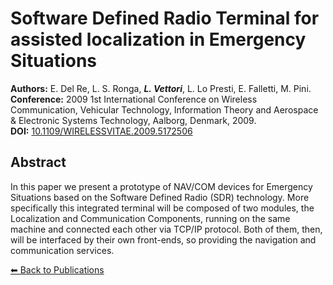 # Software Defined Radio Terminal for assisted localization in Emergency Situations

**Authors:** E. Del Re, L. S. Ronga, _**L. Vettori**_, L. Lo Presti, E. Falletti, M. Pini.  
**Conference:** 2009 1st International Conference on Wireless Communication, Vehicular Technology, Information Theory and Aerospace & Electronic Systems Technology, Aalborg, Denmark, 2009.  
**DOI:** [10.1109/WIRELESSVITAE.2009.5172506](https://doi.org/10.1109/WIRELESSVITAE.2009.5172506)

## Abstract

In this paper we present a prototype of NAV/COM devices for Emergency Situations based on the Software Defined Radio (SDR) technology. More specifically this integrated terminal will be composed of two modules, the Localization and Communication Components, running on the same machine and connected each other via TCP/IP protocol. Both of them, then, will be interfaced by their own front-ends, so providing the navigation and communication services.

[⬅ Back to Publications](index_conferences.md)